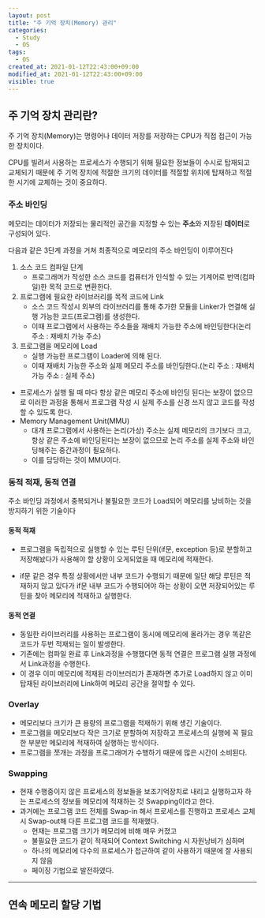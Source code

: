 ```yaml
---
layout: post
title: "주 기억 장치(Memory) 관리"
categories:
  - Study
  - OS
tags:
  - OS
created_at: 2021-01-12T22:43:00+09:00
modified_at: 2021-01-12T22:43:00+09:00
visible: true
---
```


## 주 기억 장치 관리란?

주 기억 장치(Memory)는 명령어나 데이터 저장를 저장하는 CPU가 직접 접근이 가능한 장치이다.

CPU를 빌려서 사용하는 프로세스가 수행되기 위해 필요한 정보들이 수시로 탑재되고 교체되기 때문에 주 기억 장치에 적절한 크기의 데이터를 적절할 위치에 탑재하고 적절한 시기에 교체하는 것이 중요하다.

### 주소 바인딩

메모리는 데이터가 저장되는 물리적인 공간을 지정할 수 있는 **주소**와 저장된 **데이터**로 구성되어 있다.

다음과 같은 3단계 과정을 거쳐 최종적으로 메모리의 주소 바인딩이 이루어진다

1. 소스 코드 컴파일 단계
   * 프로그래머가 작성한 소스 코드를 컴퓨터가 인식할 수 있는 기계어로 번역(컴파일)한 목적 코드로 변환한다.
2. 프로그램에 필요한 라이브러리를 목적 코드에 Link
   * 소스 코드 작성시 외부의 라이브러리를 통해 추가한 모듈을 Linker가 연결해 실행 가능한 코드(프로그램)를 생성한다.
   * 이때 프로그램에서 사용하는 주소들을 재배치 가능한 주소에 바인딩한다(논리 주소 : 재배치 가능 주소)
3. 프로그램을 메모리에 Load
   * 실행 가능한 프로그램이 Loader에 의해 된다.
   * 이때 재배치 가능한 주소와 실제 메모리 주소를 바인딩한다.(논리 주소 : 재배치 가능 주소 : 실제 주소)

* 프로세스가 실행 될 때 마다 항상 같은 메모리 주소에 바인딩 된다는 보장이 없으므로 이러한 과정을 통해서 프로그램 작성 시 실제 주소를 신경 쓰지 않고 코드를 작성할 수 있도록 한다.
* Memory Management Unit(MMU)
  * 대개 프로그램에서 사용하는 논리(가상) 주소는 실제 메모리의 크기보다 크고, 항상 같은 주소에 바인딩된다는 보장이 없으므로 논리 주소를 실제 주소와 바인딩해주는 중간과정이 필요하다.
  * 이를 담당하는 것이 MMU이다.



### 동적 적재, 동적 연결

주소 바인딩 과정에서 중복되거나 불필요한 코드가 Load되어 메모리를 낭비하는 것을 방지하기 위한 기술이다

#### 동적 적재

* 프로그램을 독립적으로 실행할 수 있는 루틴 단위(if문, exception 등)로 분할하고 저장해놨다가 사용해야 할 상황이 오게되었을 때 메모리에 적재한다.

* if문 같은 경우 특정 상황에서만 내부 코드가 수행되기 때문에 일단 해당 루틴은 적재하지 않고 있다가 if문 내부 코드가 수행되어야 하는 상황이 오면 저장되어있는 루틴을 찾아 메모리에 적재하고 실행한다.

#### 동적 연결

* 동일한 라이브러리를 사용하는 프로그램이 동시에 메모리에 올라가는 경우 똑같은 코드가 두번 적재되는 일이 발생한다.
* 기존에는 컴파일 완료 후 Link과정을 수행했다면 동적 연결은 프로그램 실행 과정에서 Link과정을 수행한다.
* 이 경우 이미 메모리에 적재된 라이브러리가 존재하면 추가로 Load하지 않고 이미 탑재된 라이브러리에 Link하여 메모리 공간을 절약할 수 있다.



### Overlay

* 메모리보다 크기가 큰 용량의 프로그램을 적재하기 위해 생긴 기술이다.
* 프로그램을 메모리보다 작은 크기로 분할하여 저장하고 프로세스의 실행에 꼭 필요한 부분만 메모리에 적재하여 실행하는 방식이다.
* 프로그램을 쪼개는 과정을 프로그래머가 수행하기 때문에 많은 시간이 소비된다.



### Swapping

* 현재 수행중이지 않은 프로세스의 정보들을 보조기억장치로 내리고 실행하고자 하는 프로세스의 정보들 메모리에 적재하는 것 Swapping이라고 한다.
* 과거에는 프로그램 코드 전체를 Swap-in 해서 프로세스를 진행하고 프로세스 교체시 Swap-out해 다른 프로그램 코드를 적재했다.
  * 현재는 프로그램 크기가 메모리에 비해 매우 커졌고
  * 불필요한 코드가 같이 적재되어 Context Switching 시 자원낭비가 심하며
  * 하나의 메모리에 다수의 프로세스가 접근하여 같이 사용하기 때문에 잘 사용되지 않음
  * 페이징 기법으로 발전하였다.

---

## 연속 메모리 할당 기법

